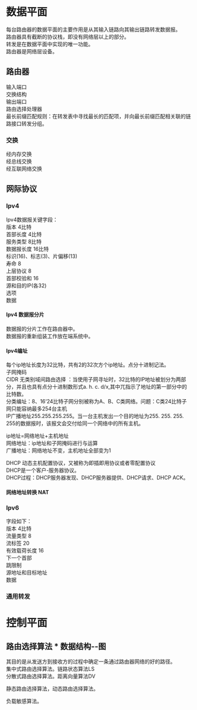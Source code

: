 # 数据平面
每台路由器的数据平面的主要作用是从其输入链路向其输出链路转发数据报。   
路由器具有截断的协议栈，即没有网络层以上的部分。   
转发是在数据平面中实现的唯一功能。   
路由器是网络层设备。   

## 路由器
输入端口   
交换结构   
输出端口   
路由选择处理器   
最长前缀匹配规则：在转发表中寻找最长的匹配项，并向最长前缀匹配相关联的链路接口转发分组。   

### 交换
经内存交换   
经总线交换   
经互联网络交换   

## 网际协议
### Ipv4
Ipv4数据报关键字段：   
版本  4比特   
首部长度  4比特   
服务类型  8比特   
数据报长度  16比特   
标识(16)、标志(3)、片偏移(13)   
寿命 8   
上层协议 8   
首部校验和  16   
源和目的IP(各32)   
选项   
数据   

#### Ipv4 数据报分片
数据报的分片工作在路由器中。   
数据报的重新组装工作放在端系统中。   

#### Ipv4编址
每个ip地址长度为32比特，共有2的32次方个ip地址。点分十进制记法。   
子网掩码   
CIDR 无类别域间路由选择 ：当使用子网寻址时，32比特的IP地址被划分为两部分，并且也具有点分十进制数形式a. h. c. d/x,其中兀指示了地址的第一部分中的比特数。   
分类编址：8、16‘24比特子网分别被称为A、B、C类网络。问题：C类24比特子网只能容纳最多254台主机   
IP广播地址255.255.255.255。当一台主机发出一个目的地址为255. 255. 255. 255的数据报时，该报文会交付给同一个网络中的所有主机。   

ip地址=网络地址+主机地址   
网络地址：ip地址和子网掩码进行与运算   
广播地址：网络地址不变，主机地址全部变为1   

DHCP 动态主机配置协议，又被称为即插即用协议或者零配置协议   
DHCP是一个客户-服务器协议。   
DHCP过程：DHCP服务器发现、DHCP服务器提供、DHCP请求、DHCP ACK。   

#### 网络地址转换 NAT

### Ipv6
字段如下：   
版本 4比特   
流量类型 8   
流标签 20   
有效载荷长度 16   
下一个首部   
跳限制   
源地址和目标地址   
数据   

### 通用转发


# 控制平面
## 路由选择算法 * 数据结构--图
其目的是从发送方到接收方的过程中确定一条通过路由器网络的好的路径。   
集中式路由选择算法。链路状态算法LS   
分散式路由选择算法。距离向量算法DV   

静态路由选择算法，动态路由选择算法。   

负载敏感算法。   



